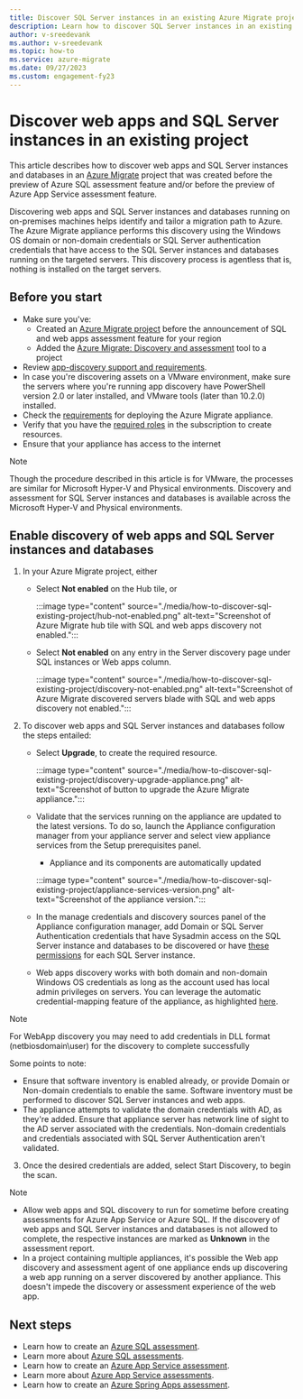 ```yaml
---
title: Discover SQL Server instances in an existing Azure Migrate project
description: Learn how to discover SQL Server instances in an existing Azure Migrate project. 
author: v-sreedevank
ms.author: v-sreedevank
ms.topic: how-to
ms.service: azure-migrate
ms.date: 09/27/2023
ms.custom: engagement-fy23
---
```


# Discover web apps and SQL Server instances in an existing project

This article describes how to discover web apps and SQL Server instances and databases in an [Azure Migrate](./migrate-services-overview.md) project that was created before the preview of Azure SQL assessment feature and/or before the preview of Azure App Service assessment feature.

Discovering web apps and SQL Server instances and databases running on on-premises machines helps identify and tailor a migration path to Azure. The Azure Migrate appliance performs this discovery using the Windows OS domain or non-domain credentials or SQL Server authentication credentials that have access to the SQL Server instances and databases running on the targeted servers.
This discovery process is agentless that is, nothing is installed on the target servers.

## Before you start

- Make sure you've:
    - Created an [Azure Migrate project](./create-manage-projects.md) before the announcement of SQL and web apps assessment feature for your region
    - Added the [Azure Migrate: Discovery and assessment](./how-to-assess.md) tool to a project
- Review [app-discovery support and requirements](./migrate-support-matrix-vmware.md#vmware-requirements).
-  In case you're discovering assets on a VMware environment, make sure the servers where you're running app discovery have PowerShell version 2.0 or later installed, and VMware tools (later than 10.2.0) installed.
- Check the [requirements](./migrate-appliance.md) for deploying the Azure Migrate appliance.
- Verify that you have the [required roles](./create-manage-projects.md#verify-permissions) in the subscription to create resources.
- Ensure that your appliance has access to the internet

> [!Note]
> Though the procedure described in this article is for VMware, the processes are similar for Microsoft Hyper-V and Physical environments.
> Discovery and assessment for SQL Server instances and databases is available across the Microsoft Hyper-V and Physical environments.

## Enable discovery of web apps and SQL Server instances and databases

1. In your Azure Migrate project, either
    - Select **Not enabled** on the Hub tile, or

        :::image type="content" source="./media/how-to-discover-sql-existing-project/hub-not-enabled.png" alt-text="Screenshot of Azure Migrate hub tile with SQL and web apps discovery not enabled.":::

    - Select **Not enabled** on any entry in the Server discovery page under SQL instances or Web apps column.

        :::image type="content" source="./media/how-to-discover-sql-existing-project/discovery-not-enabled.png" alt-text="Screenshot of Azure Migrate discovered servers blade with SQL and web apps discovery not enabled.":::

2. To discover web apps and SQL Server instances and databases follow the steps entailed:
    - Select **Upgrade**, to create the required resource.

        :::image type="content" source="./media/how-to-discover-sql-existing-project/discovery-upgrade-appliance.png" alt-text="Screenshot of button to upgrade the Azure Migrate appliance.":::

    - Validate that the services running on the appliance are updated to the latest versions. To do so, launch the Appliance configuration manager from your appliance server and select view appliance services from the Setup prerequisites panel.
        - Appliance and its components are automatically updated

         :::image type="content" source="./media/how-to-discover-sql-existing-project/appliance-services-version.png" alt-text="Screenshot of the appliance version.":::
         
    - In the manage credentials and discovery sources panel of the Appliance configuration manager, add Domain or SQL Server Authentication credentials that have Sysadmin access on the SQL Server instance and databases to be discovered or have [these permissions](migrate-support-matrix-vmware.md#configure-the-custom-login-for-sql-server-discovery) for each SQL Server instance.
    - Web apps discovery works with both domain and non-domain Windows OS credentials as long as the account used has local admin privileges on servers.
    You can leverage the automatic credential-mapping feature of the appliance, as highlighted [here](./tutorial-discover-vmware.md#start-continuous-discovery).    

> [!Note]
> For WebApp discovery you may  need to add credentials in DLL format (netbiosdomain\user) for the discovery to complete successfully

Some points to note:

- Ensure that software inventory is enabled already, or provide Domain or Non-domain credentials to enable the same. Software inventory must be performed to discover SQL Server instances and web apps.
- The appliance attempts to validate the domain credentials with AD, as they're added. Ensure that appliance server has network line of sight to the AD server associated with the credentials. Non-domain credentials and credentials associated with SQL Server Authentication aren't validated.

3. Once the desired credentials are added, select Start Discovery, to begin the scan.

> [!Note]
> - Allow web apps and SQL discovery to run for sometime before creating assessments for Azure App Service or Azure SQL. If the discovery of web apps and SQL Server instances and databases is not allowed to complete, the respective instances are marked as **Unknown** in the assessment report.
> - In a project containing multiple appliances, it's possible the Web app discovery and assessment agent of one appliance ends up discovering a web app running on a server discovered by another appliance. This doesn't impede the discovery or assessment experience of the web app.

## Next steps

- Learn how to create an [Azure SQL assessment](./how-to-create-azure-sql-assessment.md).
- Learn more about [Azure SQL assessments](./concepts-azure-sql-assessment-calculation.md).
- Learn how to create an [Azure App Service assessment](./how-to-create-azure-app-service-assessment.md).
- Learn more about [Azure App Service assessments](./concepts-azure-webapps-assessment-calculation.md).
- Learn how to create an [Azure Spring Apps assessment](./how-to-create-azure-spring-apps-assessment.md).

